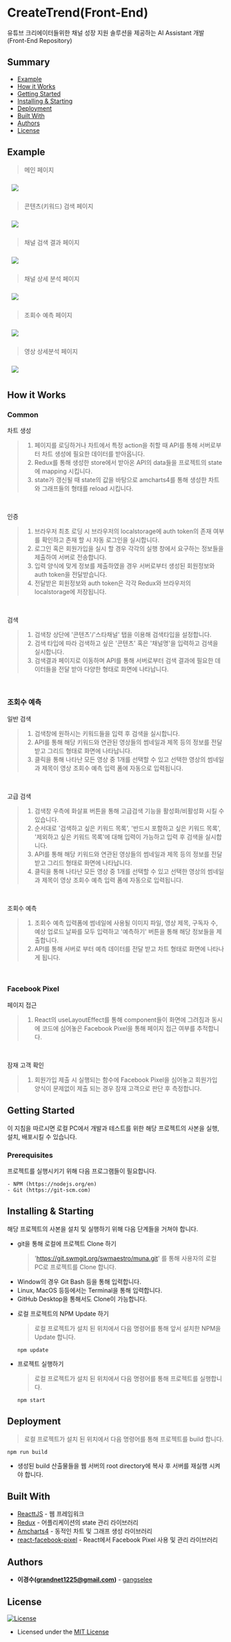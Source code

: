 # CreateTrend(Front-End)

유튜브 크리에이터들위한 채널 성장 지원 솔루션을 제공하는 AI Assistant 개발 (Front-End Repository)

## Summary

  - [Example](#example)
  - [How it Works](#how-it-works)
  - [Getting Started](#getting-started)
  - [Installing & Starting](#installing--starting)
  - [Deployment](#deployment)
  - [Built With](#built-with)
  - [Authors](#authors)
  - [License](#license)

## Example

> 메인 페이지

<div style="padding:10px;"><img src="./src/Asset/images/ScreenShot/Homepage.png" style="max-height:600px;"/></div>

> 콘텐츠(키워드) 검색 페이지

<div style="padding:10px;"><img src="./src/Asset/images/ScreenShot/Keyword.png" style="max-height:600px;"/></div>

> 채널 검색 결과 페이지

<div style="padding:10px;"><img src="./src/Asset/images/ScreenShot/SearchYoutuber.png" style="max-height:600px;"/></div>

> 채널 상세 분석 페이지

<div style="padding:10px;"><img src="./src/Asset/images/ScreenShot/Star.png" style="max-height:600px;"/></div>

> 조회수 예측 페이지

<div style="padding:10px;"><img src="./src/Asset/images/ScreenShot/Predict.png" style="max-height:600px;"/></div>

> 영상 상세분석 페이지

<div style="padding:10px;"><img src="./src/Asset/images/ScreenShot/VideoDetail.png" style="max-height:600px;"/></div>

## How it Works

### Common

차트 생성

>1. 페이지를 로딩하거나 차트에서 특정 action을 취할 때 API를 통해 서버로부터 차트 생성에 필요한 데이터를 받아옵니다.
>2. Redux를 통해 생성한 store에서 받아온 API의 data들을 프로젝트의 state에 mapping 시킵니다.
>3. state가 갱신될 때 state의 값을 바탕으로 amcharts4를 통해 생성한 차트와 그래프들의 형태를 reload 시킵니다.

<br>

인증

>1. 브라우저 최초 로딩 시 브라우저의 localstorage에 auth token의 존재 여부를 확인하고 존재 할 시 자동 로그인을 실시합니다.
>2. 로그인 혹은 회원가입을 실시 할 경우 각각의 실행 창에서 요구하는 정보들을 제출하여 서버로 전송합니다.
>3. 입력 양식에 맞게 정보를 제출하였을 경우 서버로부터 생성된 회원정보와 auth token을 전달받습니다.
>4. 전달받은 회원정보와 auth token은 각각 Redux와 브라우저의 localstorage에 저장됩니다.

<br>

검색

>1. 검색창 상단에 '콘텐츠'/'스타채널' 탭을 이용해 검색타입을 설정합니다.
>2. 검색 타입에 따라 검색하고 싶은 '콘텐츠' 혹은 '채널명'을 입력하고 검색을 실시합니다.
>3. 검색결과 페이지로 이동하며 API를 통해 서버로부터 검색 결과에 필요한 데이터들을 전달 받아 다양한 형태로 화면에 나타납니다.

<br>

### 조회수 예측

일반 검색
>1. 검색창에 원하시는 키워드들을 입력 후 검색을 실시합니다.
>2. API를 통해 해당 키워드와 연관된 영상들의 썸네일과 제목 등의 정보를 전달받고 그리드 형태로 화면에 나타납니다.
>3. 클릭을 통해 나타난 모든 영상 중 1개를 선택할 수 있고 선택한 영상의 썸네일과 제목이 영상 조회수 예측 입력 폼에 자동으로 입력됩니다.

<br>

고급 검색
>1. 검색창 우측에 화살표 버튼을 통해 고급검색 기능을 활성화/비활성화 시킬 수 있습니다.
>2. 순서대로 '검색하고 싶은 키워드 목록', '반드시 포함하고 싶은 키워드 목록', '제외하고 싶은 키워드 목록'에 대해 입력이 가능하고 입력 후 검색을 실시합니다.
>3. API를 통해 해당 키워드와 연관된 영상들의 썸네일과 제목 등의 정보를 전달받고 그리드 형태로 화면에 나타납니다.
>4. 클릭을 통해 나타난 모든 영상 중 1개를 선택할 수 있고 선택한 영상의 썸네일과 제목이 영상 조회수 예측 입력 폼에 자동으로 입력됩니다.

<br>

조회수 예측
>1. 조회수 예측 입력폼에 썸네일에 사용될 이미지 파일, 영상 제목, 구독자 수, 예상 업로드 날짜를 모두 입력하고 '예측하기' 버튼을 통해 해당 정보들을 제출합니다.
>2. API를 통해 서버로 부터 예측 데이터를 전달 받고 차트 형태로 화면에 나타나게 됩니다.

<br>

### Facebook Pixel

페이지 접근
>1. React의 useLayoutEffect를 통해 component들이 화면에 그려짐과 동시에 코드에 심어놓은 Facebook Pixel을 통해 페이지 접근 여부를 추적합니다.

<br>

잠재 고객 확인
>1. 회원가입 제출 시 실행되는 함수에 Facebook Pixel을 심어놓고 회원가입 양식이 문제없이 제출 되는 경우 잠재 고객으로 판단 후 측정합니다.

## Getting Started

이 지침을 따르시면 로컬 PC에서 개발과 테스트를 위한 해당 프로젝트의 사본을 실행, 설치, 배포시킬 수 있습니다.

### Prerequisites

프로젝트를 실행시키기 위해 다음 프로그램들이 필요합니다.

```
- NPM (https://nodejs.org/en)
- Git (https://git-scm.com)
```

## Installing & Starting



해당 프로젝트의 사본을 설치 및 실행하기 위해 다음 단계들을 거쳐야 합니다.

- git을 통해 로컬에 프로젝트 Clone 하기

  > 'https://git.swmgit.org/swmaestro/muna.git' 를 통해 사용자의 로컬 PC로 프로젝트를 Clone 합니다.

* Window의 경우 Git Bash 등을 통해 입력합니다.
* Linux, MacOS 등등에서는 Terminal을 통해 입력합니다.
* GitHub Desktop을 통해서도 Clone이 가능합니다.

- 로컬 프로젝트의 NPM Update 하기

  > 로컬 프로젝트가 설치 된 위치에서 다음 명령어를 통해 앞서 설치한 NPM을 Update 합니다.

  ```
  npm update
  ```

- 프로젝트 실행하기
  > 로컬 프로젝트가 설치 된 위치에서 다음 명령어를 통해 프로젝트를 실행합니다.
  ```
  npm start
  ```

## Deployment



> 로컬 프로젝트가 설치 된 위치에서 다음 명령어를 통해 프로젝트를 build 합니다.

```
npm run build
```

- 생성된 build 산출물들을 웹 서버의 root directory에 복사 후 서버를 재실행 시켜야 합니다.

## Built With



- [ReacttJS](https://ko.reactjs.org/) - 웹 프레임워크
- [Redux](https://redux.js.org/) - 어플리케이션의 state 관리 라이브러리
- [Amcharts4](https://www.amcharts.com/) - 동적인 차트 및 그래프 생성 라이브러리
- [react-facebook-pixel](https://github.com/zsajjad/react-facebook-pixel) - React에서 Facebook Pixel 사용 및 관리 라이브러리
## Authors

- **이경수(grandnet1225@gmail.com)** - [gangselee](https://13.125.91.162/swmaestro/muna)

## License

[![License](https://img.shields.io/badge/license-mit-blue)](http://badges.mit-license.org)

- Licensed under the [MIT License](LICENSE)
